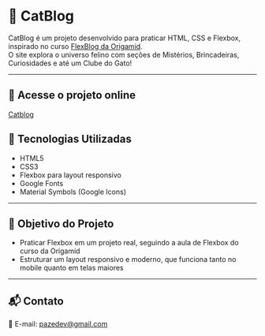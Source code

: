 # 🐾 CatBlog

CatBlog é um projeto desenvolvido para praticar HTML, CSS e Flexbox, inspirado no curso [FlexBlog da Origamid](https://www.origamid.com/curso/css-flexbox/).  
O site explora o universo felino com seções de Mistérios, Brincadeiras, Curiosidades e até um Clube do Gato!

---

## 🔗 Acesse o projeto online

<a href="https://pazedev.github.io/CatBlog/">Catblog</a>

## 🚀 Tecnologias Utilizadas

- HTML5
- CSS3
- Flexbox para layout responsivo
- Google Fonts
- Material Symbols (Google Icons)

---

## 🎯 Objetivo do Projeto

- Praticar Flexbox em um projeto real, seguindo a aula de Flexbox do curso da Origamid
- Estruturar um layout responsivo e moderno, que funciona tanto no mobile quanto em telas maiores

---

## 📬 Contato

💌 E-mail: pazedev@gmail.com
